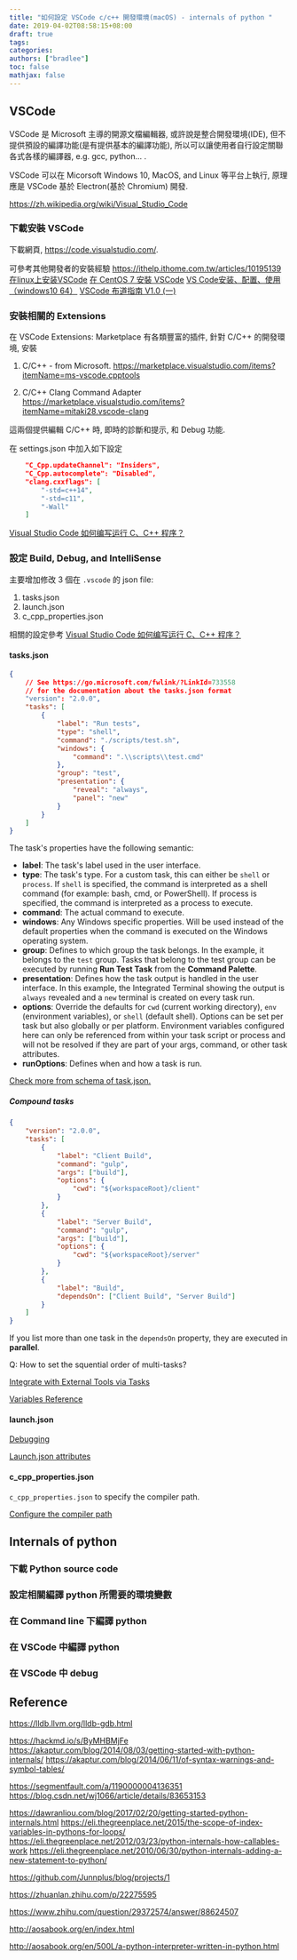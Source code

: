 ```yaml
---
title: "如何設定 VSCode c/c++ 開發環境(macOS) - internals of python "
date: 2019-04-02T08:58:15+08:00
draft: true
tags:
categories:
authors: ["bradlee"]
toc: false
mathjax: false
---
```


## VSCode

VSCode 是 Microsoft 主導的開源文檔編輯器, 或許說是整合開發環境(IDE), 但不提供預設的編譯功能(是有提供基本的編譯功能), 所以可以讓使用者自行設定關聯各式各樣的編譯器, e.g. gcc, python... .

VSCode 可以在 Micorsoft Windows 10, MacOS, and Linux 等平台上執行, 原理應是 VSCode 基於 Electron(基於 Chromium) 開發.

<https://zh.wikipedia.org/wiki/Visual_Studio_Code>

### 下載安裝 VSCode

下載網頁, <https://code.visualstudio.com/>.

可參考其他開發者的安裝經驗 
<https://ithelp.ithome.com.tw/articles/10195139>
[在linux上安装VSCode](<https://www.jianshu.com/p/9387d192f377>)
[在 CentOS 7 安裝 VSCode](<https://ephrain.net/vscode-%E5%9C%A8-centos-mac-windows-%E4%B8%8A%E5%AE%89%E8%A3%9D-visual-studio-code/>)
[VS Code安装、配置、使用（windows10 64）](<https://blog.csdn.net/HelloZEX/article/details/84029810>)
[VSCode 布道指南 V1.0 (一)](<https://zhuanlan.zhihu.com/p/44593798>)

### 安裝相關的 Extensions

在 VSCode Extensions: Marketplace 有各類豐富的插件, 針對 C/C++ 的開發環境, 安裝

1. C/C++ - from Microsoft. <https://marketplace.visualstudio.com/items?itemName=ms-vscode.cpptools>

2. C/C++ Clang Command Adapter <https://marketplace.visualstudio.com/items?itemName=mitaki28.vscode-clang>

這兩個提供編輯 C/C++ 時, 即時的診斷和提示, 和 Debug 功能.

在 settings.json 中加入如下設定

```json
    "C_Cpp.updateChannel": "Insiders",
    "C_Cpp.autocomplete": "Disabled",
    "clang.cxxflags": [
        "-std=c++14",
        "-std=c11",
        "-Wall"
    ]
```

[Visual Studio Code 如何编写运行 C、C++ 程序？](<https://www.zhihu.com/question/30315894>)

### 設定 Build, Debug, and IntelliSense

主要增加修改 3 個在 `.vscode` 的 json file:

1. tasks.json
2. launch.json
3. c_cpp_properties.json

相關的設定參考 [Visual Studio Code 如何编写运行 C、C++ 程序？](<https://www.zhihu.com/question/30315894>)

#### tasks.json

```json
{
    // See https://go.microsoft.com/fwlink/?LinkId=733558
    // for the documentation about the tasks.json format
    "version": "2.0.0",
    "tasks": [
        {
            "label": "Run tests",
            "type": "shell",
            "command": "./scripts/test.sh",
            "windows": {
                "command": ".\\scripts\\test.cmd"
            },
            "group": "test",
            "presentation": {
                "reveal": "always",
                "panel": "new"
            }
        }
    ]
}
```

The task's properties have the following semantic:

- **label**: The task's label used in the user interface.
- **type**: The task's type. For a custom task, this can either be `shell` or `process`. If `shell` is specified, the command is interpreted as a shell command (for example: bash, cmd, or PowerShell). If process is specified, the command is interpreted as a process to execute.
- **command**: The actual command to execute.
- **windows**: Any Windows specific properties. Will be used instead of the default properties when the command is executed on the Windows operating system.
- **group**: Defines to which group the task belongs. In the example, it belongs to the `test` group. Tasks that belong to the test group can be executed by running **Run Test Task** from the **Command Palette**.
- **presentation**: Defines how the task output is handled in the user interface. In this example, the Integrated Terminal showing the output is `always` revealed and a `new` terminal is created on every task run.
- **options**: Override the defaults for `cwd` (current working directory), `env` (environment variables), or `shell` (default shell). Options can be set per task but also globally or per platform. Environment variables configured here can only be referenced from within your task script or process and will not be resolved if they are part of your args, command, or other task attributes.
- **runOptions**: Defines when and how a task is run.

[Check more from schema of task.json.](<https://code.visualstudio.com/docs/editor/tasks-appendix>)

##### Compound tasks

```json
{
    "version": "2.0.0",
    "tasks": [
        {
            "label": "Client Build",
            "command": "gulp",
            "args": ["build"],
            "options": {
                "cwd": "${workspaceRoot}/client"
            }
        },
        {
            "label": "Server Build",
            "command": "gulp",
            "args": ["build"],
            "options": {
                "cwd": "${workspaceRoot}/server"
            }
        },
        {
            "label": "Build",
            "dependsOn": ["Client Build", "Server Build"]
        }
    ]
}
```

If you list more than one task in the `dependsOn` property, they are executed in **parallel**.

Q: How to set the squential order of multi-tasks?

[Integrate with External Tools via Tasks](<https://code.visualstudio.com/docs/editor/tasks#vscode>)

[Variables Reference](<https://code.visualstudio.com/docs/editor/variables-reference>)

#### launch.json

[Debugging](<https://code.visualstudio.com/docs/editor/debugging#_launch-configurations>)

[Launch.json attributes](<https://code.visualstudio.com/docs/editor/debugging#_launchjson-attributes>)

#### c_cpp_properties.json

`c_cpp_properties.json` to specify the compiler path.

[Configure the compiler path](<https://code.visualstudio.com/docs/cpp/config-clang-mac#_configure-the-compiler-path>)

## Internals of python

### 下載 Python source code

### 設定相關編譯 python 所需要的環境變數

### 在 Command line 下編譯 python

### 在 VSCode 中編譯 python

### 在 VSCode 中 debug

## Reference

https://lldb.llvm.org/lldb-gdb.html

https://hackmd.io/s/ByMHBMjFe
https://akaptur.com/blog/2014/08/03/getting-started-with-python-internals/
https://akaptur.com/blog/2014/06/11/of-syntax-warnings-and-symbol-tables/


https://segmentfault.com/a/1190000004136351
https://blog.csdn.net/wj1066/article/details/83653153

https://dawranliou.com/blog/2017/02/20/getting-started-python-internals.html
https://eli.thegreenplace.net/2015/the-scope-of-index-variables-in-pythons-for-loops/
https://eli.thegreenplace.net/2012/03/23/python-internals-how-callables-work
https://eli.thegreenplace.net/2010/06/30/python-internals-adding-a-new-statement-to-python/

<https://github.com/Junnplus/blog/projects/1>

<https://zhuanlan.zhihu.com/p/22275595>

<https://www.zhihu.com/question/29372574/answer/88624507>

<http://aosabook.org/en/index.html>

<http://aosabook.org/en/500L/a-python-interpreter-written-in-python.html>


